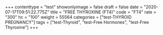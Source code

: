 +++
contenttype = "test"
showonlyimage = false
draft = false
date = "2020-07-17T09:51:22.775Z"
title = "FREE THYROXINE (FT4)"
code = "FT4"
rate = "300"
hc = "100"
weight = 55564
categories = ["test-THYROID PREGNANCY"]
tags = ["test-Thyroid", "test-Free Hormones", "test-Free Thyroxine"]
+++

